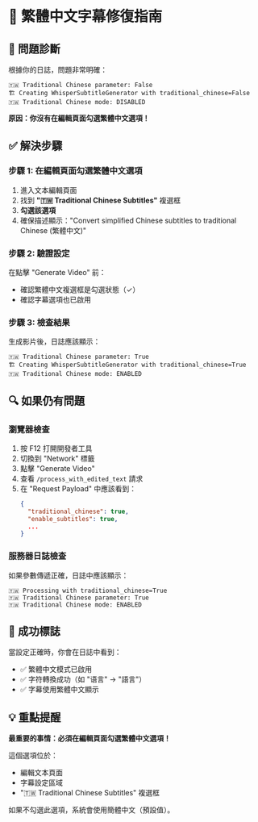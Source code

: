 # 🚀 繁體中文字幕修復指南

## 🎯 問題診斷

根據你的日誌，問題非常明確：

```
🇹🇼 Traditional Chinese parameter: False
🏗️ Creating WhisperSubtitleGenerator with traditional_chinese=False
🇹🇼 Traditional Chinese mode: DISABLED
```

**原因：你沒有在編輯頁面勾選繁體中文選項！**

## ✅ 解決步驟

### 步驟 1: 在編輯頁面勾選繁體中文選項

1. 進入文本編輯頁面
2. 找到 **"🇹🇼 Traditional Chinese Subtitles"** 複選框
3. **勾選該選項**
4. 確保描述顯示："Convert simplified Chinese subtitles to traditional Chinese (繁體中文)"

### 步驟 2: 驗證設定

在點擊 "Generate Video" 前：
- 確認繁體中文複選框是勾選狀態（✓）
- 確認字幕選項也已啟用

### 步驟 3: 檢查結果

生成影片後，日誌應該顯示：
```
🇹🇼 Traditional Chinese parameter: True
🏗️ Creating WhisperSubtitleGenerator with traditional_chinese=True
🇹🇼 Traditional Chinese mode: ENABLED
```

## 🔍 如果仍有問題

### 瀏覽器檢查

1. 按 F12 打開開發者工具
2. 切換到 "Network" 標籤
3. 點擊 "Generate Video"
4. 查看 `/process_with_edited_text` 請求
5. 在 "Request Payload" 中應該看到：
   ```json
   {
     "traditional_chinese": true,
     "enable_subtitles": true,
     ...
   }
   ```

### 服務器日誌檢查

如果參數傳遞正確，日誌中應該顯示：
```
🇹🇼 Processing with traditional_chinese=True
🇹🇼 Traditional Chinese parameter: True
🇹🇼 Traditional Chinese mode: ENABLED
```

## 🎉 成功標誌

當設定正確時，你會在日誌中看到：
- ✅ 繁體中文模式已啟用
- ✅ 字符轉換成功（如 "语言" → "語言"）
- ✅ 字幕使用繁體中文顯示

## 💡 重點提醒

**最重要的事情：必須在編輯頁面勾選繁體中文選項！**

這個選項位於：
- 編輯文本頁面
- 字幕設定區域
- "🇹🇼 Traditional Chinese Subtitles" 複選框

如果不勾選此選項，系統會使用簡體中文（預設值）。
